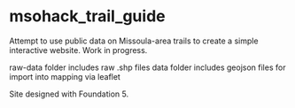 # msohack_trail_guide

Attempt to use public data on Missoula-area trails to create a simple interactive website. Work in progress.

raw-data folder includes raw .shp files
data folder includes geojson files for import into mapping via leaflet

Site designed with Foundation 5.